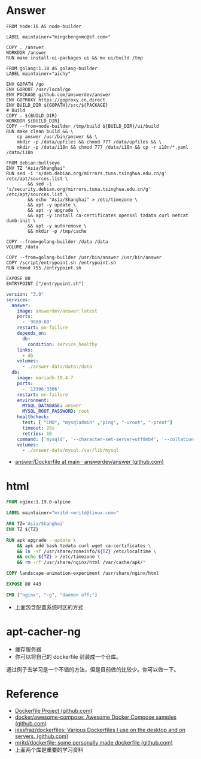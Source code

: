 # Answer
```shell
FROM node:16 AS node-builder

LABEL maintainer="mingcheng<mc@sf.com>"

COPY . /answer
WORKDIR /answer
RUN make install-ui-packages ui && mv ui/build /tmp

FROM golang:1.18 AS golang-builder
LABEL maintainer="aichy"

ENV GOPATH /go
ENV GOROOT /usr/local/go
ENV PACKAGE github.com/answerdev/answer
ENV GOPROXY https://goproxy.cn,direct
ENV BUILD_DIR ${GOPATH}/src/${PACKAGE}
# Build
COPY . ${BUILD_DIR}
WORKDIR ${BUILD_DIR}
COPY --from=node-builder /tmp/build ${BUILD_DIR}/ui/build
RUN make clean build && \
	cp answer /usr/bin/answer && \
    mkdir -p /data/upfiles && chmod 777 /data/upfiles && \
    mkdir -p /data/i18n && chmod 777 /data/i18n && cp -r i18n/*.yaml /data/i18n

FROM debian:bullseye
ENV TZ "Asia/Shanghai"
RUN sed -i 's/deb.debian.org/mirrors.tuna.tsinghua.edu.cn/g' /etc/apt/sources.list \
        && sed -i 's/security.debian.org/mirrors.tuna.tsinghua.edu.cn/g' /etc/apt/sources.list \
        && echo "Asia/Shanghai" > /etc/timezone \
        && apt -y update \
        && apt -y upgrade \
        && apt -y install ca-certificates openssl tzdata curl netcat dumb-init \
        && apt -y autoremove \
        && mkdir -p /tmp/cache

COPY --from=golang-builder /data /data
VOLUME /data

COPY --from=golang-builder /usr/bin/answer /usr/bin/answer
COPY /script/entrypoint.sh /entrypoint.sh
RUN chmod 755 /entrypoint.sh

EXPOSE 80
ENTRYPOINT ["/entrypoint.sh"]
```

```yaml
version: "3.9"
services:
  answer:
    image: answerdev/answer:latest
    ports:
      - '9080:80'
    restart: on-failure
    depends_on:
      db:
        condition: service_healthy
    links:
      - db
    volumes:
      - ./answer-data/data:/data
  db:
    image: mariadb:10.4.7
    ports:
      - '13306:3306'
    restart: on-failure
    environment:
      MYSQL_DATABASE: answer
      MYSQL_ROOT_PASSWORD: root
    healthcheck:
      test: [ "CMD", "mysqladmin" ,"ping", "-uroot", "-proot"]
      timeout: 20s
      retries: 10
    command: ['mysqld', '--character-set-server=utf8mb4', '--collation-server=utf8mb4_unicode_ci', '--skip-character-set-client-handshake']
    volumes:
      - ./answer-data/mysql:/var/lib/mysql
```

- [answer/Dockerfile at main · answerdev/answer (github.com)](https://github.com/answerdev/answer/blob/main/Dockerfile)

# html
```dockerfile
FROM nginx:1.19.0-alpine

LABEL maintainer="mritd <mritd@linux.com>"

ARG TZ='Asia/Shanghai'
ENV TZ ${TZ}

RUN apk upgrade --update \
    && apk add bash tzdata curl wget ca-certificates \
    && ln -sf /usr/share/zoneinfo/${TZ} /etc/localtime \
    && echo ${TZ} > /etc/timezone \
    && rm -rf /usr/share/nginx/html /var/cache/apk/*

COPY landscape-animation-experiment /usr/share/nginx/html

EXPOSE 80 443

CMD ["nginx", "-g", "daemon off;"]

```
- 上面包含配置系统时区的方式

# apt-cacher-ng
- 缓存服务器
- 你可以将自己的 dockerfile 封装成一个仓库。

通过例子去学习是一个不错的方法，但是目前做的比较少。你可以做一下。



# Reference
- [Dockerfile Project (github.com)](https://github.com/dockerfile)
- [docker/awesome-compose: Awesome Docker Compose samples (github.com)](https://github.com/docker/awesome-compose)
- [jessfraz/dockerfiles: Various Dockerfiles I use on the desktop and on servers. (github.com)](https://github.com/jessfraz/dockerfiles)
- [mritd/dockerfile: some personally made dockerfile (github.com)](https://github.com/mritd/dockerfile)
- 上面两个库是重要的学习资料
